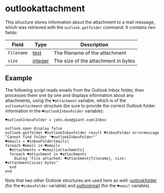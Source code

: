 # outlookattachment

This structure stores information about the attachment to a mail message, which was retrieved with the `outlook.getfolder` command. It contains two fields:

| Field      | Type                                                         | Description                         |
| ---------- | ------------------------------------------------------------ | ----------------------------------- |
| `filename` | [text](../../G1ANT.Language/Structures/TextStructure.md)  | The filename of the attachment      |
| `size`     | [integer](../../G1ANT.Language/Structures/IntegerStructure.md) | The size of the attachment in bytes |

## Example

The following script reads emails from the Outlook Inbox folder, then processes them one by one and displays information about any attachments, using the `♥attachment` variable, which is of the `outlookattachment` structure (be sure to provide the correct Outlook folder information in the `♥outlookInboxFolder` variable):

```G1ANT
♥outlookInboxFolder = john.doe@g1ant.com\Inbox

outlook.open display false
outlook.getfolder ♥outlookInboxFolder result ♥inboxFolder errormessage ‴Cannot find folder "♥outlookInboxFolder"‴
♥emails = ♥inboxFolder⟦mails⟧
foreach ♥email in ♥emails
  ♥attachments = ♥email⟦attachments⟧
  foreach ♥attachment in ♥attachments
    dialog ‴File attached: ♥attachment⟦filename⟧, size: ♥attachment⟦size⟧ bytes‴
  end
end
```

Note that two other Outlook structures are used here as well: [outlookfolder](outlookfolderstructure.md) (for the `♥inboxFolder` variable) and [outlookmail](outlookmailstructure.md) (for the `♥email` variable).
